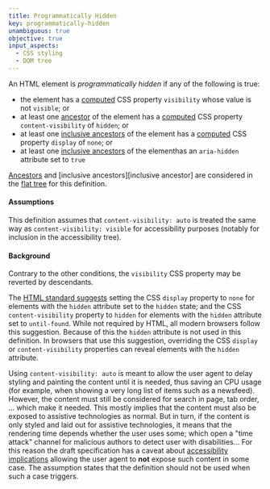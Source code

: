 ```yaml
---
title: Programmatically Hidden
key: programmatically-hidden
unambiguous: true
objective: true
input_aspects:
  - CSS styling
  - DOM tree
---
```


An HTML element is _programmatically hidden_ if any of the following is true:

- the element has a [computed][] CSS property `visibility` whose value is not `visible`; or
- at least one [ancestor][] of the element has a [computed][] CSS property `content-visibility` of `hidden`; or
- at least one [inclusive ancestors][] of the element has a [computed][] CSS property `display` of `none`; or
- at least one [inclusive ancestors][] of the elementhas an `aria-hidden` attribute set to `true`

[Ancestors][ancestor] and [inclusive ancestors][inclusive ancestor] are considered in the [flat tree][] for this definition.

#### Assumptions

This definition assumes that `content-visibility: auto` is treated the same way as `content-visibility: visible` for accessibility purposes (notably for inclusion in the accessibility tree).

#### Background

Contrary to the other conditions, the `visibility` CSS property may be reverted by descendants.

The [HTML standard suggests](https://html.spec.whatwg.org/multipage/rendering.html#hiddenCSS) setting the CSS `display` property to `none` for elements with the `hidden` attribute set to the `hidden` state; and the CSS `content-visibility` property to `hidden` for elements with the `hidden` attribute set to `until-found`. While not required by HTML, all modern browsers follow this suggestion. Because of this the `hidden` attribute is not used in this definition. In browsers that use this suggestion, overriding the CSS `display` or `content-visibility` properties can reveal elements with the `hidden` attribute.

Using `content-visibility: auto` is meant to allow the user agent to delay styling and painting the content until it is needed, thus saving an CPU usage (for example, when showing a very long list of items such as a newsfeed). However, the content must still be considered for search in page, tab order, … which make it needed. This mostly implies that the content must also be exposed to assistive technologies as normal. But in turn, if the content is only styled and laid out for assistive technologies, it means that the rendering time depends whether the user uses some; which open a "time attack" channel for malicious authors to detect user with disabilities… For this reason the draft specification has a caveat about [accessibility implications][] allowing the user agent to **not** expose such content in some case. The assumption states that the definition should not be used when such a case triggers.

[accessibility implications]: https://w3c.github.io/csswg-drafts/css-contain-2/#cv-a11y
[ancestor]: https://dom.spec.whatwg.org/#concept-tree-ancestor 'DOM Definition of Ancestor'
[computed]: https://www.w3.org/TR/css-cascade/#computed-value 'CSS definition of computed value'
[flat tree]: https://drafts.csswg.org/css-scoping/#flat-tree 'Definition of flat tree'
[inclusive ancestors]: https://dom.spec.whatwg.org/#concept-tree-inclusive-ancestor 'DOM Definition of Inclusive Ancestor'
